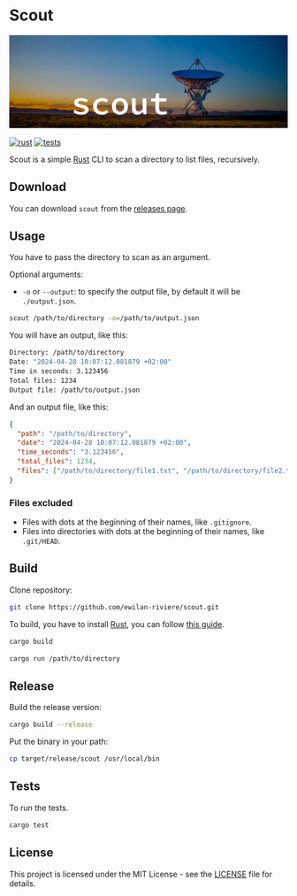 # Scout

![Banner with large array and scout title](https://raw.githubusercontent.com/ewilan-riviere/scout/main/docs/banner.jpg)

[![rust][rust-version-src]][rust-version-href]
[![tests][tests-src]][tests-href]

<!-- [![codecov][codecov-src]][codecov-href] -->

Scout is a simple [Rust](https://www.rust-lang.org/) CLI to scan a directory to list files, recursively.

## Download

You can download `scout` from the [releases page](https://github.com/ewilan-riviere/scout/releases/latest).

## Usage

You have to pass the directory to scan as an argument.

Optional arguments:

- `-o` or `--output`: to specify the output file, by default it will be `./output.json`.

```bash
scout /path/to/directory -o=/path/to/output.json
```

You will have an output, like this:

```bash
Directory: /path/to/directory
Date: "2024-04-28 10:07:12.081879 +02:00"
Time in seconds: 3.123456
Total files: 1234
Output file: /path/to/output.json
```

And an output file, like this:

```json
{
  "path": "/path/to/directory",
  "date": "2024-04-28 10:07:12.081879 +02:00",
  "time_seconds": "3.123456",
  "total_files": 1234,
  "files": ["/path/to/directory/file1.txt", "/path/to/directory/file2.txt"]
}
```

### Files excluded

- Files with dots at the beginning of their names, like `.gitignore`.
- Files into directories with dots at the beginning of their names, like `.git/HEAD`.

## Build

Clone repository:

```bash
git clone https://github.com/ewilan-riviere/scout.git
```

To build, you have to install [Rust](https://www.rust-lang.org/), you can follow [this guide](https://gist.github.com/ewilan-riviere/6a0b8aab2e347164e73feab83c862e99).

```bash
cargo build
```

```bash
cargo run /path/to/directory
```

## Release

Build the release version:

```bash
cargo build --release
```

Put the binary in your path:

```bash
cp target/release/scout /usr/local/bin
```

## Tests

To run the tests.

```bash
cargo test
```

## License

This project is licensed under the MIT License - see the [LICENSE](LICENSE) file for details.

[rust-version-src]: https://img.shields.io/badge/Rust-v1.77.2-000000?colorA=18181B&logo=Rust&logoColor=ffffff
[rust-version-href]: https://www.rust-lang.org/
[tests-src]: https://img.shields.io/github/actions/workflow/status/ewilan-riviere/scout/run-tests.yml?branch=main&label=tests&style=flat&colorA=18181B
[tests-href]: https://github.com/ewilan-riviere/scout/actions
[codecov-src]: https://img.shields.io/codecov/c/gh/ewilan-riviere/scout/main?style=flat&colorA=18181B&colorB=777BB4
[codecov-href]: https://codecov.io/gh/ewilan-riviere/scout
